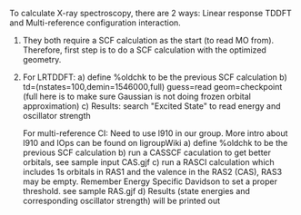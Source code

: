 To calculate X-ray spectroscopy, there are 2 ways: Linear response TDDFT and Multi-reference configuration interaction.

1. They both require a SCF calculation as the start (to read MO from). Therefore, first step is to do a SCF calculation with the optimized geometry.

2. For LRTDDFT:
    a) define %oldchk to be the previous SCF calculation
    b) td=(nstates=100,demin=1546000,full) guess=read geom=checkpoint
       (full here is to make sure Gaussian is not doing frozen orbital approximation)
    c) Results: search "Excited State" to read energy and oscillator strength

   For multi-reference CI:
    Need to use l910 in our group. More intro about l910 and IOps can be found on ligroupWiki
    a) define %oldchk to be the previous SCF calculation
    b) run a CASSCF caculation to get better orbitals, see sample input CAS.gjf
    c) run a RASCI calculation which includes 1s orbitals in RAS1 and the valence in the RAS2 (CAS), RAS3 may be empty. Remember Energy Specific Davidson to set a proper threshold. see sample RAS.gjf
    d) Results (state energies and corresponding oscillator strength) will be printed out 



